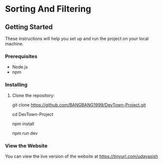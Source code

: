 # Sorting And Filtering

## Getting Started

These instructions will help you set up and run the project on your local machine.

### Prerequisites

- Node.js 
- npm

### Installing

1. Clone the repository:

   git clone https://github.com/BANGBANG1999/DevTown-Project.git
   
   cd DevTown-Project

   npm install

   npm run dev

### View the Website

You can view the live version of the website at https://tinyurl.com/udayasish
